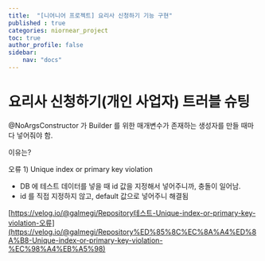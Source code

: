 ```yaml
---
title:  "[니어니어 프로젝트] 요리사 신청하기 기능 구현"
published : true
categories: niornear_project
toc: true
author_profile: false
sidebar:
    nav: "docs"
---
```


# 요리사 신청하기(개인 사업자) 트러블 슈팅

@NoArgsConstructor 가 Builder 를 위한 매개변수가 존재하는 생성자를 만들 때마다 넣어줘야 함.

이유는?

오류 1) Unique index or primary key violation

- DB 에 테스트 데이터를 넣을 때 id 값을 지정해서 넣어주니까, 충돌이 일어남.
- id 를 직접 지정하지 않고, default 값으로 넣어주니 해결됨

[https://velog.io/@galmegi/Repository테스트-Unique-index-or-primary-key-violation-오류](https://velog.io/@galmegi/Repository%ED%85%8C%EC%8A%A4%ED%8A%B8-Unique-index-or-primary-key-violation-%EC%98%A4%EB%A5%98)